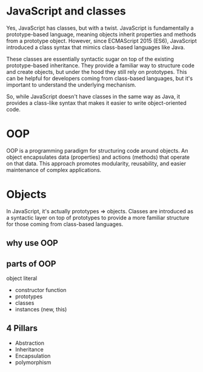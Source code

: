 # JavaScript and classes

Yes, JavaScript has classes, but with a twist.  JavaScript is fundamentally a prototype-based language, meaning objects inherit properties and methods from a prototype object.  However, since ECMAScript 2015 (ES6), JavaScript introduced a class syntax that mimics class-based languages like Java.

These classes are essentially syntactic sugar on top of the existing prototype-based inheritance.  They provide a familiar way to structure code and create objects, but under the hood they still rely on prototypes.  This can be helpful for developers coming from class-based languages, but it's important to understand the underlying mechanism.
 
So, while JavaScript doesn't have classes in the same way as Java, it provides a class-like syntax that makes it easier to write object-oriented code.

# OOP

OOP is a programming paradigm for structuring code around objects.  An object encapsulates data (properties) and actions (methods) that operate on that data. This approach promotes modularity, reusability, and easier maintenance of complex applications.

# Objects

In JavaScript, it's actually prototypes => objects. Classes are introduced as a syntactic layer on top of prototypes to provide a more familiar structure for those coming from class-based languages.

## why use OOP

## parts of OOP
object literal 

- constructor function
- prototypes
- classes
- instances (new, this)

## 4 Pillars
- Abstraction
- Inheritance
- Encapsulation
- polymorphism